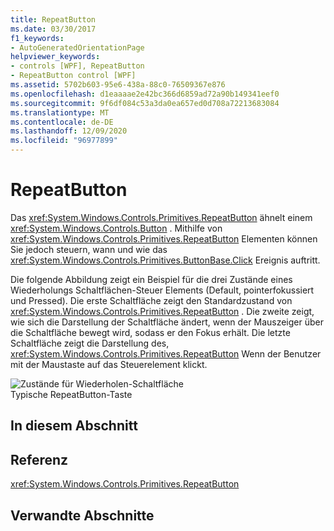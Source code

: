 ```yaml
---
title: RepeatButton
ms.date: 03/30/2017
f1_keywords:
- AutoGeneratedOrientationPage
helpviewer_keywords:
- controls [WPF], RepeatButton
- RepeatButton control [WPF]
ms.assetid: 5702b603-95e6-438a-88c0-76509367e876
ms.openlocfilehash: d1eaaaae2e42bc366d6859ad72a90b149341eef0
ms.sourcegitcommit: 9f6df084c53a3da0ea657ed0d708a72213683084
ms.translationtype: MT
ms.contentlocale: de-DE
ms.lasthandoff: 12/09/2020
ms.locfileid: "96977899"
---
```

# <a name="repeatbutton"></a>RepeatButton
Das <xref:System.Windows.Controls.Primitives.RepeatButton> ähnelt einem <xref:System.Windows.Controls.Button> . Mithilfe von <xref:System.Windows.Controls.Primitives.RepeatButton> Elementen können Sie jedoch steuern, wann und wie das <xref:System.Windows.Controls.Primitives.ButtonBase.Click> Ereignis auftritt.  
  
 Die folgende Abbildung zeigt ein Beispiel für die drei Zustände eines Wiederholungs Schaltflächen-Steuer Elements (Default, pointerfokussiert und Pressed). Die erste Schaltfläche zeigt den Standardzustand von <xref:System.Windows.Controls.Primitives.RepeatButton> . Die zweite zeigt, wie sich die Darstellung der Schaltfläche ändert, wenn der Mauszeiger über die Schaltfläche bewegt wird, sodass er den Fokus erhält. Die letzte Schaltfläche zeigt die Darstellung des, <xref:System.Windows.Controls.Primitives.RepeatButton> Wenn der Benutzer mit der Maustaste auf das Steuerelement klickt.  
  
 ![Zustände für Wiederholen-Schaltfläche](./media/ss-ctl-repeatbutton.png "SS_CTL_repeatbutton")  
Typische RepeatButton-Taste  
  
## <a name="in-this-section"></a>In diesem Abschnitt  
  
## <a name="reference"></a>Referenz  
 <xref:System.Windows.Controls.Primitives.RepeatButton>  
  
## <a name="related-sections"></a>Verwandte Abschnitte
